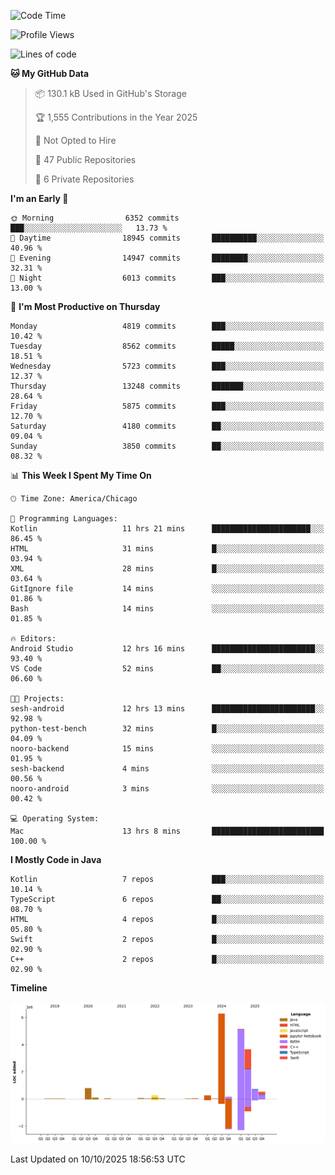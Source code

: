 <!--START_SECTION:waka-->
![Code Time](http://img.shields.io/badge/Code%20Time-1%2C580%20hrs%2049%20mins-blue)

![Profile Views](http://img.shields.io/badge/Profile%20Views-0-blue)

![Lines of code](https://img.shields.io/badge/From%20Hello%20World%20I%27ve%20Written-18.1%20million%20lines%20of%20code-blue)

**🐱 My GitHub Data** 

> 📦 130.1 kB Used in GitHub's Storage 
 > 
> 🏆 1,555 Contributions in the Year 2025
 > 
> 🚫 Not Opted to Hire
 > 
> 📜 47 Public Repositories 
 > 
> 🔑 6 Private Repositories 
 > 
**I'm an Early 🐤** 

```text
🌞 Morning                6352 commits        ███░░░░░░░░░░░░░░░░░░░░░░   13.73 % 
🌆 Daytime                18945 commits       ██████████░░░░░░░░░░░░░░░   40.96 % 
🌃 Evening                14947 commits       ████████░░░░░░░░░░░░░░░░░   32.31 % 
🌙 Night                  6013 commits        ███░░░░░░░░░░░░░░░░░░░░░░   13.00 % 
```
📅 **I'm Most Productive on Thursday** 

```text
Monday                   4819 commits        ███░░░░░░░░░░░░░░░░░░░░░░   10.42 % 
Tuesday                  8562 commits        █████░░░░░░░░░░░░░░░░░░░░   18.51 % 
Wednesday                5723 commits        ███░░░░░░░░░░░░░░░░░░░░░░   12.37 % 
Thursday                 13248 commits       ███████░░░░░░░░░░░░░░░░░░   28.64 % 
Friday                   5875 commits        ███░░░░░░░░░░░░░░░░░░░░░░   12.70 % 
Saturday                 4180 commits        ██░░░░░░░░░░░░░░░░░░░░░░░   09.04 % 
Sunday                   3850 commits        ██░░░░░░░░░░░░░░░░░░░░░░░   08.32 % 
```


📊 **This Week I Spent My Time On** 

```text
🕑︎ Time Zone: America/Chicago

💬 Programming Languages: 
Kotlin                   11 hrs 21 mins      ██████████████████████░░░   86.45 % 
HTML                     31 mins             █░░░░░░░░░░░░░░░░░░░░░░░░   03.94 % 
XML                      28 mins             █░░░░░░░░░░░░░░░░░░░░░░░░   03.64 % 
GitIgnore file           14 mins             ░░░░░░░░░░░░░░░░░░░░░░░░░   01.86 % 
Bash                     14 mins             ░░░░░░░░░░░░░░░░░░░░░░░░░   01.85 % 

🔥 Editors: 
Android Studio           12 hrs 16 mins      ███████████████████████░░   93.40 % 
VS Code                  52 mins             ██░░░░░░░░░░░░░░░░░░░░░░░   06.60 % 

🐱‍💻 Projects: 
sesh-android             12 hrs 13 mins      ███████████████████████░░   92.98 % 
python-test-bench        32 mins             █░░░░░░░░░░░░░░░░░░░░░░░░   04.09 % 
nooro-backend            15 mins             ░░░░░░░░░░░░░░░░░░░░░░░░░   01.95 % 
sesh-backend             4 mins              ░░░░░░░░░░░░░░░░░░░░░░░░░   00.56 % 
nooro-android            3 mins              ░░░░░░░░░░░░░░░░░░░░░░░░░   00.42 % 

💻 Operating System: 
Mac                      13 hrs 8 mins       █████████████████████████   100.00 % 
```

**I Mostly Code in Java** 

```text
Kotlin                   7 repos             ███░░░░░░░░░░░░░░░░░░░░░░   10.14 % 
TypeScript               6 repos             ██░░░░░░░░░░░░░░░░░░░░░░░   08.70 % 
HTML                     4 repos             █░░░░░░░░░░░░░░░░░░░░░░░░   05.80 % 
Swift                    2 repos             █░░░░░░░░░░░░░░░░░░░░░░░░   02.90 % 
C++                      2 repos             █░░░░░░░░░░░░░░░░░░░░░░░░   02.90 % 
```



**Timeline**

![Lines of Code chart](https://raw.githubusercontent.com/phanijsp/phanijsp/main/assets/bar_graph.png)


 Last Updated on 10/10/2025 18:56:53 UTC
<!--END_SECTION:waka-->

